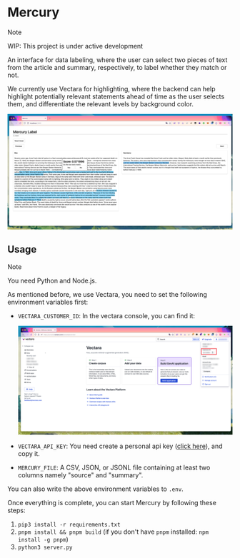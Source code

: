 # Mercury

> [!NOTE]
> WIP: This project is under active development

An interface for data labeling, where the user can select two pieces of text from the article and summary, respectively, to label whether they match or not.

We currently use Vectara for highlighting, where the backend can help highlight potentially relevant statements ahead of time as the user selects them, and differentiate the relevant levels by background color.

![Header](.github/header.png)

## Usage

> [!NOTE]
> You need Python and Node.js.

As mentioned before, we use Vectara, you need to set the following environment variables first:

- `VECTARA_CUSTOMER_ID`: In the vectara console, you can find it:

    ![ID](.github/id.png)

- `VECTARA_API_KEY`: You need create a personal api key ([click here](https://console.vectara.com/console/apiAccess/personalApiKey)), and copy it.
- `MERCURY_FILE`: A CSV, JSON, or JSONL file containing at least two columns namely "source" and "summary".

You can also write the above environment variables to `.env`.

Once everything is complete, you can start Mercury by following these steps:

1. `pip3 install -r requirements.txt`
2. `pnpm install && pnpm build` (if you don't have `pnpm` installed: `npm install -g pnpm`)
3. `python3 server.py`
